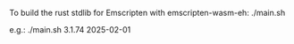 To build the rust stdlib for Emscripten with emscripten-wasm-eh:
./main.sh <emscripten-version> <rust-nightly-date>

e.g.:
./main.sh 3.1.74 2025-02-01
